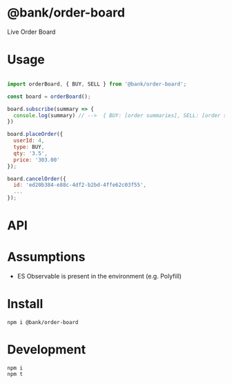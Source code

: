 # @bank/order-board

Live Order Board

# Usage

```js

import orderBoard, { BUY, SELL } from '@bank/order-board';

const board = orderBoard();

board.subscribe(summary => {
  console.log(summary) // -->  { BUY: [order summaries], SELL: [order summaries]}
})

board.placeOrder({
  userId: 4,
  type: BUY,
  qty: '3.5',
  price: '303.00'
});

board.cancelOrder({
  id: 'ed20b384-e88c-4df2-b2bd-4ffe62c03f55',
  ...
});

```


# API


# Assumptions
 - ES Observable is present in the environment (e.g. Polyfill)


# Install
```shell
npm i @bank/order-board
```

# Development
```shell
npm i
npm t
```
